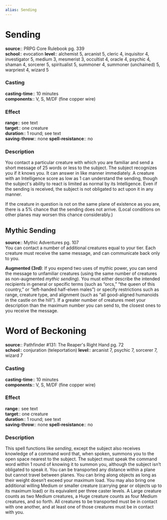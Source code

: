 ```yaml
---
alias: Sending
---
```


# Sending 

**source**:: PRPG Core Rulebook pg. 339  
**school**:: evocation
**level**:: alchemist 5, arcanist 5, cleric 4, inquisitor 4, investigator 5, medium 3, mesmerist 3, occultist 4, oracle 4, psychic 4, shaman 4, sorcerer 5, spiritualist 5, summoner 4, summoner (unchained) 5, warpriest 4, wizard 5

### Casting 

**casting-time**:: 10 minutes  
**components**:: V, S, M/DF (fine copper wire)

### Effect 

**range**:: see text  
**target**:: one creature  
**duration**:: 1 round; see text  
**saving-throw**:: none
**spell-resistance**:: no

### Description 

You contact a particular creature with which you are familiar and send a short message of 25 words or less to the subject. The subject recognizes you if it knows you. It can answer in like manner immediately. A creature with an Intelligence score as low as 1 can understand the sending, though the subject's ability to react is limited as normal by its Intelligence. Even if the sending is received, the subject is not obligated to act upon it in any manner.  
  
If the creature in question is not on the same plane of existence as you are, there is a 5% chance that the sending does not arrive. (Local conditions on other planes may worsen this chance considerably.)

## Mythic Sending 

**source**:: Mythic Adventures pg. 107  
You can contact a number of additional creatures equal to your tier. Each creature must receive the same message, and can communicate back only to you.  
  
**Augmented (3rd)**: If you expend two uses of mythic power, you can send the message to unfamiliar creatures (using the same number of creatures as non-augmented *mythic sending*). You must either describe the intended recipients in general or specific terms (such as “orcs,” “the queen of this country,” or “left-handed half-elven males”) or specify restrictions such as range, creature type, and alignment (such as “all good-aligned humanoids in the castle on the hill”). If a greater number of creatures meet your description than the maximum number you can send to, the closest ones to you receive the message.

# Word of Beckoning 

**source**:: Pathfinder \#131: The Reaper's Right Hand pg. 72  
**school**:: conjuration (teleportation)
**level**:: arcanist 7, psychic 7, sorcerer 7, wizard 7

### Casting 

**casting-time**:: 10 minutes  
**components**:: V, S, M/DF (fine copper wire)

### Effect 

**range**:: see text  
**target**:: one creature  
**duration**:: 1 round; see text  
**saving-throw**:: none
**spell-resistance**:: no

### Description 

This spell functions like *sending*, except the subject also receives knowledge of a command word that, when spoken, summons you to the open space nearest to the subject. The subject must speak the command word within 1 round of knowing it to summon you, although the subject isn’t obligated to speak it. You can be transported any distance within a plane but cannot travel between planes. You can bring along objects as long as their weight doesn’t exceed your maximum load. You may also bring one additional willing Medium or smaller creature (carrying gear or objects up to its maximum load) or its equivalent per three caster levels. A Large creature counts as two Medium creatures, a Huge creature counts as four Medium creatures, and so forth. All creatures to be transported must be in contact with one another, and at least one of those creatures must be in contact with you.
